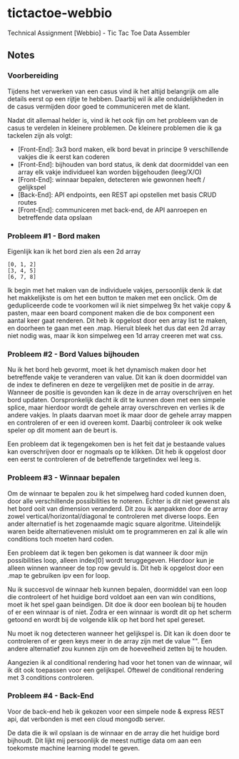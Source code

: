 # tictactoe-webbio

Technical Assignment [Webbio] - Tic Tac Toe Data Assembler

## Notes

### Voorbereiding

Tijdens het verwerken van een casus vind ik het altijd belangrijk om alle details eerst op een rijtje te hebben. Daarbij wil ik alle onduidelijkheden in de casus vermijden door goed te communiceren met de klant.

Nadat dit allemaal helder is, vind ik het ook fijn om het probleem van de casus te verdelen in kleinere problemen. De kleinere problemen die ik ga tackelen zijn als volgt:

- [Front-End]: 3x3 bord maken, elk bord bevat in principe 9 verschillende vakjes die ik eerst kan coderen
- [Front-End]: bijhouden van bord status, ik denk dat doormiddel van een array elk vakje individueel kan worden bijgehouden (leeg/X/O)
- [Front-End]: winnaar bepalen, detecteren wie gewonnen heeft / gelijkspel
- [Back-End]: API endpoints, een REST api opstellen met basis CRUD routes
- [Front-End]: communiceren met back-end, de API aanroepen en betreffende data opslaan

### Probleem #1 - Bord maken

Eigenlijk kan ik het bord zien als een 2d array

```
[0, 1, 2]
[3, 4, 5]
[6, 7, 8]
```

Ik begin met het maken van de individuele vakjes, persoonlijk denk ik dat het makkelijkste is om het een button te maken met een onclick.
Om de gedupliceerde code te voorkomen wil ik niet simpelweg 9x het vakje copy & pasten, maar een board component maken die de box component een aantal keer gaat renderen.
Dit heb ik opgelost door een array list te maken, en doorheen te gaan met een .map. Hieruit bleek het dus dat een 2d array niet nodig was, maar ik kon simpelweg een 1d array creeren met wat css.

### Probleem #2 - Bord Values bijhouden

Nu ik het bord heb gevormt, moet ik het dynamisch maken door het betreffende vakje te veranderen van value. Dit kan ik doen doormiddel van de index te defineren en deze te vergelijken met de positie in de array. Wanneer de positie is gevonden kan ik deze in de array overschrijven en het bord updaten. Oorspronkelijk dacht ik dit te kunnen doen met een simpele splice, maar hierdoor wordt de gehele array overschreven en verlies ik de andere vakjes. In plaats daarvan moet ik maar door de gehele array mappen en controleren of er een id overeen komt. Daarbij controleer ik ook welke speler op dit moment aan de beurt is.

Een probleem dat ik tegengekomen ben is het feit dat je bestaande values kan overschrijven door er nogmaals op te klikken. Dit heb ik opgelost door een eerst te controleren of de betreffende targetindex wel leeg is.

### Probleem #3 - Winnaar bepalen

Om de winnaar te bepalen zou ik het simpelweg hard coded kunnen doen, door alle verschillende possibilities te noteren. Echter is dit niet gewenst als het bord ooit van dimension veranderd. Dit zou ik aanpakken door de array zowel vertical/horizontal/diagonal te controleren met diverse loops. Een ander alternatief is het zogenaamde magic square algoritme. Uiteindelijk waren beide alternatievenen mislukt om te programmeren en zal ik alle win conditions toch moeten hard coden.

Een probleem dat ik tegen ben gekomen is dat wanneer ik door mijn possibilities loop, alleen index[0] wordt teruggegeven. Hierdoor kun je alleen winnen wanneer de top row gevuld is. Dit heb ik opgelost door een .map te gebruiken ipv een for loop.

Nu ik succesvol de winnaar heb kunnen bepalen, doormiddel van een loop die controleert of het huidige bord voldoet aan een van win conditions, moet ik het spel gaan beindigen. Dit doe ik door een boolean bij te houden of er een winnaar is of niet. Zodra er een winnaar is wordt dit op het scherm getoond en wordt bij de volgende klik op het bord het spel gereset.

Nu moet ik nog detecteren wanneer het gelijkspel is. Dit kan ik doen door te controleren of er geen keys meer in de array zijn met de value "". Een andere alternatief zou kunnen zijn om de hoeveelheid zetten bij te houden. 

Aangezien ik al conditional rendering had voor het tonen van de winnaar, wil ik dit ook toepassen voor een gelijkspel. Oftewel de conditional rendering met 3 conditions controleren.

### Probleem #4 - Back-End
Voor de back-end heb ik gekozen voor een simpele node & express REST api, dat verbonden is met een cloud mongodb server. 

De data die ik wil opslaan is de winnaar en de array die het huidige bord bijhoudt. Dit lijkt mij persoonlijk de meest nuttige data om aan een toekomste machine learning model te geven.